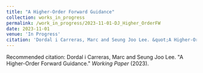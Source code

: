 ```yaml
---
title: "A Higher-Order Forward Guidance"
collection: works_in_progress
permalink: /work_in_progress/2023-11-01-DJ_Higher_OrderFW
date: 2023-11-01
venue: 'In Progress'
citation: 'Dordal i Carreras, Marc and Seung Joo Lee. &quot;A Higher-Order Forward Guidance.&quot;  <i>Working Paper</i> (2023).'
---
```

Recommended citation: Dordal i Carreras, Marc and Seung Joo Lee. "A Higher-Order Forward Guidance."  <i>Working Paper</i> (2023).